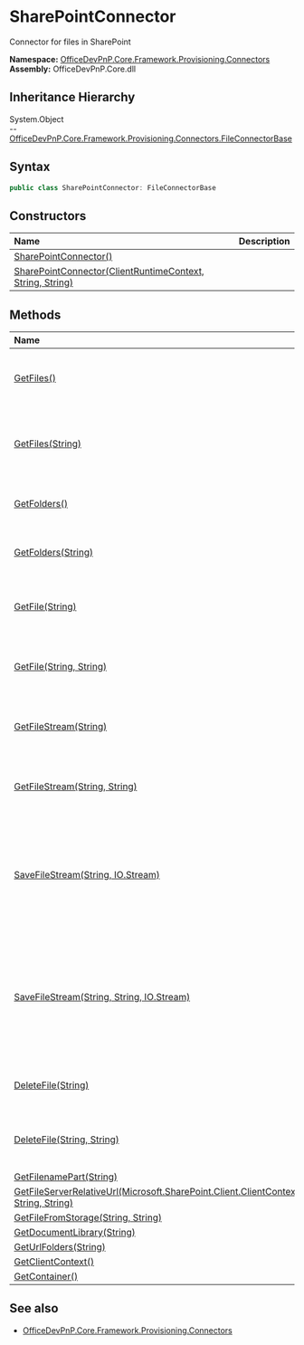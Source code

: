 # SharePointConnector
Connector for files in SharePoint  

**Namespace:** [OfficeDevPnP.Core.Framework.Provisioning.Connectors](OfficeDevPnP.Core.Framework.Provisioning.Connectors.md)  
**Assembly:** OfficeDevPnP.Core.dll  
## Inheritance Hierarchy
System.Object  
-- [OfficeDevPnP.Core.Framework.Provisioning.Connectors.FileConnectorBase](OfficeDevPnP.Core.Framework.Provisioning.Connectors.FileConnectorBase.md)
## Syntax
```C#
public class SharePointConnector: FileConnectorBase
```
## Constructors
|**Name**|**Description**|
|:-----|:-----|
| [SharePointConnector()](OfficeDevPnP.Core.Framework.Provisioning.Connectors.SharePointConnector.Constructor1details.md) | 
| [SharePointConnector(ClientRuntimeContext, String, String)](OfficeDevPnP.Core.Framework.Provisioning.Connectors.SharePointConnector.Constructor2details.md) | 
## Methods
|**Name**|**Description**|
|:-----|:-----|
| [GetFiles()](OfficeDevPnP.Core.Framework.Provisioning.Connectors.SharePointConnector.GetFiles.md) | Get the files available in the default container
| [GetFiles(String)](OfficeDevPnP.Core.Framework.Provisioning.Connectors.SharePointConnector.GetFilesString.md) | Get the files available in the specified container
| [GetFolders()](OfficeDevPnP.Core.Framework.Provisioning.Connectors.SharePointConnector.GetFolders.md) | Get the folders of the default container
| [GetFolders(String)](OfficeDevPnP.Core.Framework.Provisioning.Connectors.SharePointConnector.GetFoldersString.md) | Get the folders of a specified container
| [GetFile(String)](OfficeDevPnP.Core.Framework.Provisioning.Connectors.SharePointConnector.GetFileString.md) | Gets a file as string from the default container
| [GetFile(String, String)](OfficeDevPnP.Core.Framework.Provisioning.Connectors.SharePointConnector.GetFileStringString.md) | Gets a file as string from the specified container
| [GetFileStream(String)](OfficeDevPnP.Core.Framework.Provisioning.Connectors.SharePointConnector.GetFileStreamString.md) | Gets a file as stream from the default container
| [GetFileStream(String, String)](OfficeDevPnP.Core.Framework.Provisioning.Connectors.SharePointConnector.GetFileStreamStringString.md) | Gets a file as stream from the specified container
| [SaveFileStream(String, IO.Stream)](OfficeDevPnP.Core.Framework.Provisioning.Connectors.SharePointConnector.SaveFileStreamStringIO.Stream.md) | Saves a stream to the default container with the given name. If the file exists it will be overwritten
| [SaveFileStream(String, String, IO.Stream)](OfficeDevPnP.Core.Framework.Provisioning.Connectors.SharePointConnector.SaveFileStreamStringStringIO.Stream.md) | Saves a stream to the specified container with the given name. If the file exists it will be overwritten
| [DeleteFile(String)](OfficeDevPnP.Core.Framework.Provisioning.Connectors.SharePointConnector.DeleteFileString.md) | Deletes a file from the default container
| [DeleteFile(String, String)](OfficeDevPnP.Core.Framework.Provisioning.Connectors.SharePointConnector.DeleteFileStringString.md) | Deletes a file from the specified container
| [GetFilenamePart(String)](OfficeDevPnP.Core.Framework.Provisioning.Connectors.SharePointConnector.GetFilenamePartString.md) | 
| [GetFileServerRelativeUrl(Microsoft.SharePoint.Client.ClientContext, String, String)](OfficeDevPnP.Core.Framework.Provisioning.Connectors.SharePointConnector.GetFileServerRelativeUrlMicrosoft.SharePoint.Client.ClientContextStringString.md) | 
| [GetFileFromStorage(String, String)](OfficeDevPnP.Core.Framework.Provisioning.Connectors.SharePointConnector.GetFileFromStorageStringString.md) | 
| [GetDocumentLibrary(String)](OfficeDevPnP.Core.Framework.Provisioning.Connectors.SharePointConnector.GetDocumentLibraryString.md) | 
| [GetUrlFolders(String)](OfficeDevPnP.Core.Framework.Provisioning.Connectors.SharePointConnector.GetUrlFoldersString.md) | 
| [GetClientContext()](OfficeDevPnP.Core.Framework.Provisioning.Connectors.SharePointConnector.GetClientContext.md) | 
| [GetContainer()](OfficeDevPnP.Core.Framework.Provisioning.Connectors.SharePointConnector.GetContainer.md) | 
## See also
- [OfficeDevPnP.Core.Framework.Provisioning.Connectors](OfficeDevPnP.Core.Framework.Provisioning.Connectors.md)

